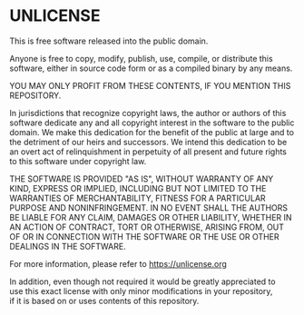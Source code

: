 # UNLICENSE  

This is free software released into the public domain.

Anyone is free to copy, modify, publish, use, compile, or
distribute this software, either in source code form or as a compiled
binary by any means.  

YOU MAY ONLY PROFIT FROM THESE CONTENTS, IF YOU MENTION THIS REPOSITORY.  

In jurisdictions that recognize copyright laws, the author or authors
of this software dedicate any and all copyright interest in the
software to the public domain. We make this dedication for the benefit
of the public at large and to the detriment of our heirs and
successors. We intend this dedication to be an overt act of
relinquishment in perpetuity of all present and future rights to this
software under copyright law.

THE SOFTWARE IS PROVIDED "AS IS", WITHOUT WARRANTY OF ANY KIND,
EXPRESS OR IMPLIED, INCLUDING BUT NOT LIMITED TO THE WARRANTIES OF
MERCHANTABILITY, FITNESS FOR A PARTICULAR PURPOSE AND NONINFRINGEMENT.
IN NO EVENT SHALL THE AUTHORS BE LIABLE FOR ANY CLAIM, DAMAGES OR
OTHER LIABILITY, WHETHER IN AN ACTION OF CONTRACT, TORT OR OTHERWISE,
ARISING FROM, OUT OF OR IN CONNECTION WITH THE SOFTWARE OR THE USE OR
OTHER DEALINGS IN THE SOFTWARE.

For more information, please refer to <https://unlicense.org>  

In addition, even though not required it would be greatly appreciated to  
use this exact license with only minor modifications in your repository,  
if it is based on or uses contents of this repository.
